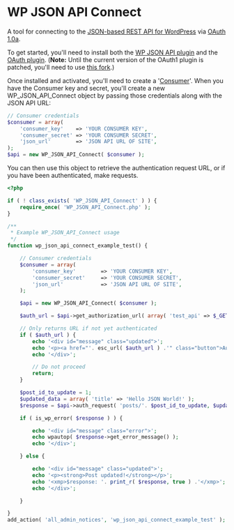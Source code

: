 WP JSON API Connect
=========

A tool for connecting to the [JSON-based REST API for WordPress](https://github.com/WP-API/WP-API) via [OAuth 1.0a](https://github.com/WP-API/OAuth1).

To get started, you'll need to install both the [WP JSON API plugin](https://github.com/WP-API/WP-API) and the [OAuth plugin](https://github.com/WP-API/OAuth1).  (**Note:** Until the current version of the OAuth1 plugin is patched, you'll need to use [this fork](https://github.com/jtsternberg/OAuth1).)  

Once installed and activated, you'll need to create a '[Consumer](https://github.com/WP-API/client-cli#step-1-creating-a-consumer)'.
When you have the Consumer key and secret, you'll create a new WP_JSON_API_Connect object by passing those credentials along with the JSON API URL:
```php
// Consumer credentials
$consumer = array(
	'consumer_key'    => 'YOUR CONSUMER KEY',
	'consumer_secret' => 'YOUR CONSUMER SECRET',
	'json_url'        => 'JSON API URL OF SITE',
);
$api = new WP_JSON_API_Connect( $consumer );
```

You can then use this object to retrieve the authentication request URL, or if you have been authenticated, make requests.

```php
<?php

if ( ! class_exists( 'WP_JSON_API_Connect' ) ) {
	require_once( 'WP_JSON_API_Connect.php' );
}

/**
 * Example WP_JSON_API_Connect usage
 */
function wp_json_api_connect_example_test() {

	// Consumer credentials
	$consumer = array(
		'consumer_key'        => 'YOUR CONSUMER KEY',
		'consumer_secret'     => 'YOUR CONSUMER SECRET',
		'json_url'            => 'JSON API URL OF SITE',
	);

	$api = new WP_JSON_API_Connect( $consumer );

	$auth_url = $api->get_authorization_url( array( 'test_api' => $_GET['test_api'] ) );

	// Only returns URL if not yet authenticated
	if ( $auth_url ) {
		echo '<div id="message" class="updated">';
		echo '<p><a href="'. esc_url( $auth_url ) .'" class="button">Authorize Connection</a></p>';
		echo '</div>';

		// Do not proceed
		return;
	}

	$post_id_to_update = 1;
	$updated_data = array( 'title' => 'Hello JSON World!' );
	$response = $api->auth_request( 'posts/'. $post_id_to_update, $updated_data );

	if ( is_wp_error( $response ) ) {

		echo '<div id="message" class="error">';
		echo wpautop( $response->get_error_message() );
		echo '</div>';

	} else {

		echo '<div id="message" class="updated">';
		echo '<p><strong>Post updated!</strong></p>';
		echo '<xmp>$response: '. print_r( $response, true ) .'</xmp>';
		echo '</div>';

	}

}
add_action( 'all_admin_notices', 'wp_json_api_connect_example_test' );
```